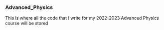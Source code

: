 ### Advanced_Physics

This is where all the code that I write for my 2022-2023 Advanced Physics course will be stored
